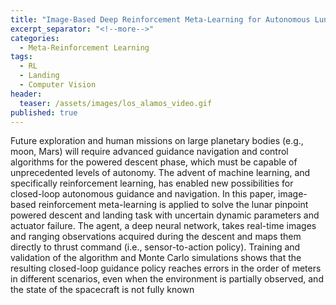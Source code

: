 ```yaml
---
title: "Image-Based Deep Reinforcement Meta-Learning for Autonomous Lunar Landing"
excerpt_separator: "<!--more-->"
categories:
  - Meta-Reinforcement Learning
tags:
  - RL
  - Landing
  - Computer Vision
header:
  teaser: /assets/images/los_alamos_video.gif
published: true
---
```



Future exploration and human missions on large planetary bodies (e.g., moon, Mars) will require advanced guidance navigation and control algorithms for the powered descent phase, which must be capable of unprecedented levels of autonomy. The advent of machine learning, and specifically reinforcement learning, has enabled new
possibilities for closed-loop autonomous guidance and navigation. In this paper, image-based reinforcement meta-learning is applied to solve the lunar pinpoint powered descent and landing task with uncertain dynamic parameters and actuator failure. The agent, a deep neural network, takes real-time images and ranging observations acquired during the descent and maps them directly to thrust command (i.e., sensor-to-action policy). Training and validation of the algorithm and Monte Carlo simulations shows that the resulting closed-loop guidance policy reaches errors in the order of meters in different scenarios, even when the environment is partially observed, and the state of the spacecraft is not fully known


